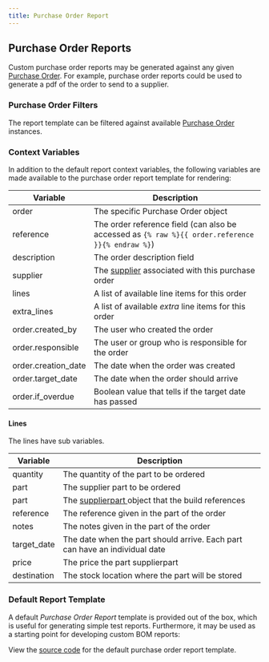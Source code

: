 ```yaml
---
title: Purchase Order Report
---
```


## Purchase Order Reports

Custom purchase order reports may be generated against any given [Purchase Order](../buy/po.md). For example, purchase order reports could be used to generate a pdf of the order to send to a supplier.

### Purchase Order Filters

The report template can be filtered against available [Purchase Order](../buy/po.md) instances.

### Context Variables

In addition to the default report context variables, the following variables are made available to the purchase order report template for rendering:

| Variable | Description |
| --- | --- |
| order | The specific Purchase Order object |
| reference | The order reference field (can also be accessed as `{% raw %}{{ order.reference }}{% endraw %}`) |
| description | The order description field |
| supplier | The [supplier](../buy/supplier.md) associated with this purchase order |
| lines | A list of available line items for this order |
| extra_lines | A list of available *extra* line items for this order | 
| order.created_by | The user who created the order | 
| order.responsible | The user or group who is responsible for the order | 
| order.creation_date | The date when the order was created | 
| order.target_date | The date when the order should arrive | 
| order.if_overdue | Boolean value that tells if the target date has passed | 

#### Lines
The lines have sub variables.

| Variable | Description |
| --- | --- |
| quantity | The quantity of the part to be ordered |
| part | The supplier part to be ordered |
| part | The [supplierpart ](./context_variables.md#supplierpart) object that the build references |
| reference | The reference given in the part of the order |
| notes | The notes given in the part of the order |
| target_date | The date when the part should arrive. Each part can have an individual date |
| price | The price the part supplierpart |
| destination | The stock location where the part will be stored |


### Default Report Template

A default *Purchase Order Report* template is provided out of the box, which is useful for generating simple test reports. Furthermore, it may be used as a starting point for developing custom BOM reports:

View the [source code](https://github.com/inventree/InvenTree/blob/master/InvenTree/report/templates/report/inventree_po_report_base.html) for the default purchase order report template.
